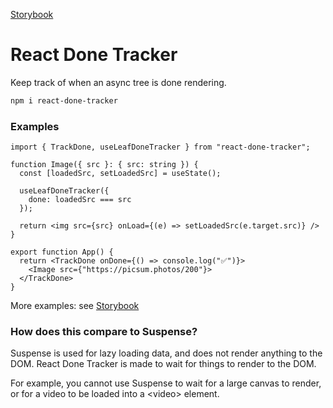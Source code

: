 [Storybook](https://react-done-tracker.vercel.app)

# React Done Tracker

Keep track of when an async tree is done rendering.

```bash
npm i react-done-tracker
```

### Examples

```tsx
import { TrackDone, useLeafDoneTracker } from "react-done-tracker";

function Image({ src }: { src: string }) {
  const [loadedSrc, setLoadedSrc] = useState();

  useLeafDoneTracker({
    done: loadedSrc === src
  });

  return <img src={src} onLoad={(e) => setLoadedSrc(e.target.src)} />
}

export function App() {
  return <TrackDone onDone={() => console.log("✅")}>
    <Image src={"https://picsum.photos/200"}>
  </TrackDone>
}
```

More examples: see [Storybook](https://react-done-tracker.vercel.app)

### How does this compare to Suspense?

Suspense is used for lazy loading data, and does not render anything to the DOM. React Done Tracker is made to wait for things to render to the DOM.

For example, you cannot use Suspense to wait for a large canvas to render, or for a video to be loaded into a &lt;video&gt; element.
